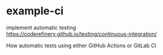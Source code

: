 # example-ci
implement automatic testing
https://coderefinery.github.io/testing/continuous-integration/

How automatic tests using either GitHub Actions or GitLab CI
